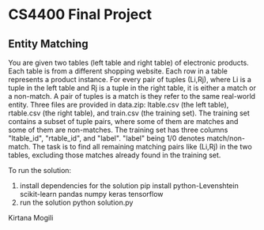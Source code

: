 # CS4400 Final Project

## Entity Matching

You are given two tables (left table and right table) of electronic products. Each table is from a different shopping website. Each row in a table represents a product instance. For every pair of tuples (Li,Rj), where Li is a tuple in the left table and Rj is a tuple in the right table, it is either a match or a non-match. A pair of tuples is a match is they refer to the same real-world entity.
Three files are provided in data.zip: ltable.csv (the left table), rtable.csv (the right table), and train.csv (the training set). The training set contains a subset of tuple pairs, where some of them are matches and some of them are non-matches. The training set has three columns "ltable_id", "rtable_id", and "label". "label" being 1/0 denotes match/non-match.
The task is to find all remaining matching pairs like (Li,Rj) in the two tables, excluding those matches already found in the training set.

To run the solution:

1. install dependencies for the solution pip install python-Levenshtein scikit-learn pandas numpy keras tensorflow
2. run the solution python solution.py

Kirtana Mogili
